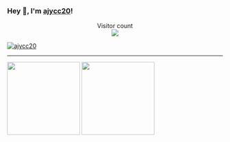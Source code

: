 ### Hey 👋, I'm [ajycc20](https://ajycc20.top)!

<p align="center"> 
  Visitor count<br>
  <img src="https://profile-counter.glitch.me/ajycc20/count.svg" />
</p>

[![ajycc20](https://github-profile-trophy.vercel.app/?username=ajycc20)](https://github.com/ryo-ma/github-profile-trophy)

------

<p >
  <img src="https://github-readme-stats.vercel.app/api?username=ajycc20&show_icons=true&title_color=fff&icon_color=79ff97&text_color=9f9f9f&bg_color=151515" height="170">
  <img src="https://github-readme-stats.vercel.app/api/top-langs/?username=ajycc20&layout=compact&title_color=fff&text_color=9f9f9f&bg_color=151515" height="170">
</p>

